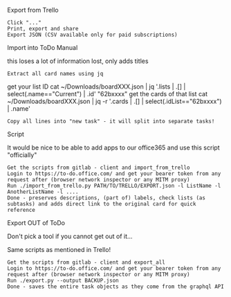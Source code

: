Export from Trello

    Click "..."
    Print, export and share
    Export JSON (CSV available only for paid subscriptions)
<PICTURE OF EXPORT MENU>

Import into ToDo
Manual

this loses a lot of information lost, only adds titles

    Extract all card names using jq

get your list ID
cat ~/Downloads/boardXXX.json | jq '.lists | .[] | select(.name=="Current") | .id'
"62bxxxx"
get the cards of that list
cat ~/Downloads/boardXXX.json | jq -r '.cards | .[] | select(.idList=="62bxxxx") | .name'

    Copy all lines into "new task" - it will split into separate tasks!

Script

It would be nice to be able to add apps to our office365 and use this script "officially"

    Get the scripts from gitlab - client and import_from_trello
    Login to https://to-do.office.com/ and get your bearer token from any request after (browser network inspector or any MITM proxy)
    Run ./import_from_trello.py PATH/TO/TRELLO/EXPORT.json -l ListName -l AnotherListName -l ....
    Done - preserves descriptions, (part of) labels, check lists (as subtasks) and adds direct link to the original card for quick reference



Export OUT of ToDo

Don't pick a tool if you cannot get out of it...

Same scripts as mentioned in Trello!

    Get the scripts from gitlab - client and export_all
    Login to https://to-do.office.com/ and get your bearer token from any request after (browser network inspector or any MITM proxy)
    Run ./export.py --output BACKUP.json
    Done - saves the entire task objects as they come from the graphql API